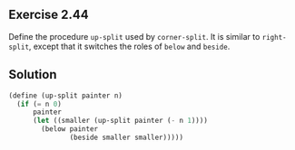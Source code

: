 ## Exercise 2.44

Define the procedure `up-split` used by `corner-split`. It is similar to
`right-split`, except that it switches the roles of `below` and `beside`.

## Solution

```scheme
(define (up-split painter n)
  (if (= n 0)
      painter
      (let ((smaller (up-split painter (- n 1))))
        (below painter
               (beside smaller smaller)))))
```
